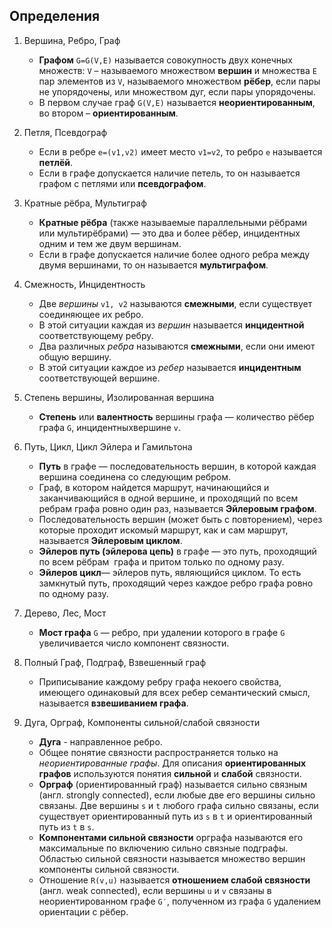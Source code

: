 ## Определения

1. Вершина, Ребро, Граф
    - **Графом** `G=G(V,E)` называется совокупность двух конечных множеств: `V` – называемого множеством **вершин** и множества `E` пар элементов из `V`, называемого множеством **рёбер**, если пары не упорядочены, или множеством дуг, если пары упорядочены.
    - В первом случае граф `G(V,E)` называется **неориентированным**, во втором – **ориентированным**.

2. Петля, Псевдограф
    - Если в ребре `e=(v1,v2)` имеет место `v1=v2`, то ребро `е` называется **петлёй**.
    - Если в графе допускается наличие петель, то он называется графом с петлями или **псевдографом**.

3. Кратные рёбра, Мультиграф
    - **Кратные рёбра** (также называемые параллельными рёбрами или мультирёбрами) — это два и более рёбер, инцидентных одним и тем же двум вершинам.
    - Если в графе допускается наличие более одного ребра между двумя вершинами, то он называется **мультиграфом**.

4. Смежность, Инцидентность
    - Две *вершины* `v1, v2` называются **смежными**, если существует соединяющее их ребро.
    - В этой ситуации каждая из *вершин* называется **инцидентной** соответствующему ребру.
    - Два различных *ребра* называются **смежными**, если они имеют общую вершину.
    - В этой ситуации каждое из *ребер* называется **инцидентным** соответствующей вершине.

5. Степень вершины, Изолированная вершина
    - **Степень** или **валентность** вершины графа — количество рёбер графа `G`, инцидентных​вершине `v`.

6. Путь, Цикл, Цикл Эйлера и Гамильтона
    - **Путь** в графе — последовательность вершин, в которой каждая вершина соединена со следующим ребром.
    - Граф, в котором найдется маршрут, начинающийся и заканчивающийся в одной вершине, и проходящий по всем ребрам графа ровно один раз, называется **Эйлеровым графом**.
    - Последовательность вершин (может быть с повторением), через которые проходит искомый маршрут, как и сам маршрут, называется **Эйлеровым циклом**.
    - **Эйлеров путь (эйлерова цепь)** в графе — это путь, проходящий по всем рёбрам ​ графа​ и притом только по одному разу.
    - **Эйлеров цикл**​— эйлеров путь, являющийся циклом. То есть замкнутый путь, проходящий через каждое ребро графа ровно по одному разу.

7. Дерево, Лес, Мост
    - **Мост графа** `G` — ребро, при удалении которого в графе `G` увеличивается число компонент связности.

8. Полный Граф, Подграф, Взвешенный граф
    - Приписывание каждому ребру графа некоего свойства, имеющего одинаковый для всех ребер семантический смысл, называется **взвешиванием графа**.

9. Дуга, Орграф, Компоненты сильной/слабой связности
    - **Дуга** - направленное ребро.
    - Общее понятие связности распространяется только на *неориентированные графы*. Для описания **ориентированных графов** используются понятия **сильной** и **слабой** связности.
    - **Орграф** (ориентированный граф)​ называется сильно связным (англ. strongly connected), если любые две его вершины сильно связаны. Две вершины `s` и `t` любого графа сильно связаны, если существует ориентированный путь из `s` в `t` и ориентированный путь из `t` в `s`.
    - **Компонентами сильной связности** орграфа называются его максимальные по включению сильно связные подграфы. Областью сильной связности называется множество вершин компоненты сильной связности. 
    - Отношение `R(v,u)` называется **отношением слабой связности**​(англ. weak connected), если вершины `u` и `v` связаны в неориентированном графе `G′`, полученном из графа `G` удалением ориентации с рёбер.




